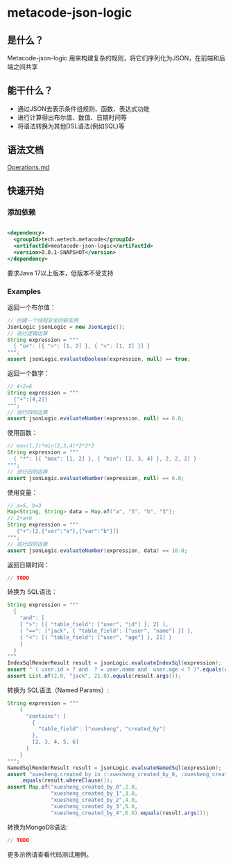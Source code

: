# metacode-json-logic

## 是什么？

Metacode-json-logic 用来构建复杂的规则，将它们序列化为JSON，在前端和后端之间共享

## 能干什么？

- 通过JSON去表示条件组规则、函数、表达式功能
- 进行计算得出布尔值、数值、日期时间等
- 将语法转换为其他DSL语法(例如SQL)等

## 语法文档

[Operations.md](doc%2FOperations.md)

## 快速开始

### 添加依赖

```xml

<dependency>
  <groupId>tech.wetech.metacode</groupId>
  <artifactId>meatacode-json-logic</artifactId>
  <version>0.0.1-SNAPSHOT</version>
</dependency>
```

要求Java 17以上版本，低版本不受支持

### Examples

返回一个布尔值：

```java
// 创建一个线程安全的新实例
JsonLogic jsonLogic = new JsonLogic();
// 进行逻辑运算
String expression = """
  { "or": [{ ">": [1, 2] }, { "<": [1, 2] }] }
""";
assert jsonLogic.evaluateBoolean(expression, null) == true;
```

返回一个数字：

```java
// 4+2=6
String expression = """
  {"+":[4,2]}
""";
// 进行四则运算
assert jsonLogic.evaluateNumber(expression, null) == 6.0;
```

使用函数：

```java
// max(1,2)*min(2,3,4)*2*2*2
String expression = """
  { "*": [{ "max": [1, 2] }, { "min": [2, 3, 4] }, 2, 2, 2] }
""";
// 进行四则运算
assert jsonLogic.evaluateNumber(expression, null) == 6.0;
```

使用变量：

```java
// a=5, b=3
Map<String, String> data = Map.of("a", "5", "b", "3");
// 2+a+b
String expression = """
   {"+":[2,{"var":"a"},{"var":"b"}]}
""";
// 进行四则运算
assert jsonLogic.evaluateNumber(expression, data) == 10.0;
```

返回日期时间：

```java
// TODO
```

转换为 SQL语法：

```java
String expression = """
  {
    "and": [
    { ">": [{ "table_field": ["user", "id"] }, 2] },
    { "==": ["jack", { "table_field": ["user", "name"] }] },
    { "<": [{ "table_field": ["user", "age"] }, 21] }
    ]
  }
"""
IndexSqlRenderResult result = jsonLogic.evaluateIndexSql(expression);
assert " ( user.id > ? and  ? = user.name and  user.age < ? )".equals(result.whereClause());;
assert List.of(2.0, "jack", 21.0).equals(result.args());
```

转换为 SQL语法（Named Params）:

```java
String expression = """
    {
      "contains": [
        {
          "table_field": ["xuesheng", "created_by"]
        },
        [2, 3, 4, 5, 6]
      ]
    }
""";
NamedSqlRenderResult result = jsonLogic.evaluateNamedSql(expression);
assert "xuesheng.created_by in (:xuesheng_created_by_0, :xuesheng_created_by_1, :xuesheng_created_by_2, :xuesheng_created_by_3, :xuesheng_created_by_4) "
    .equals(result.whereClause());
assert Map.of("xuesheng_created_by_0",2.0,
              "xuesheng_created_by_1",3.0,
              "xuesheng_created_by_2",4.0,
              "xuesheng_created_by_3",5.0,
              "xuesheng_created_by_4",6.0).equals(result.args());
```

转换为MongoDB语法:

```java
// TODO
```

更多示例请查看代码测试用例。
